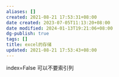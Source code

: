 ```yaml
---
aliases: []
created: 2021-08-21 17:53:31+08:00
date created: 2023-07-05T11:13:20+08:00
date modified: 2024-01-13T19:21:06+08:00
dg-publish: true
tags: []
title: excel的存储
updated: 2021-08-21 17:53:43+08:00
---
```


index=False 可以不要索引列
